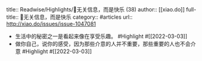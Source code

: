 title:: Readwise/Highlights/🥰无关信息，而是快乐 (38)
author:: [[xiao.do]]
full-title:: 🥰无关信息，而是快乐
category:: #articles
url:: http://xiao.do/issues/issue-1047081

- 生活中的秘密之一是看起来像在享受乐趣。 #Highlight #[[2022-03-03]]
- 做你自己，说你的感受，因为那些介意的人并不重要，那些重要的人也不会介意 #Highlight #[[2022-03-03]]
